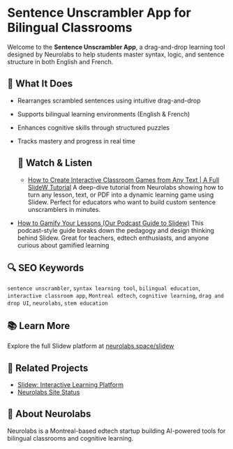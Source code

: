 # Sentence Unscrambler App for Bilingual Classrooms

Welcome to the **Sentence Unscrambler App**, a drag-and-drop learning tool designed by Neurolabs to help students master syntax, logic, and sentence structure in both English and French.

## 🧠 What It Does

- Rearranges scrambled sentences using intuitive drag-and-drop
- Supports bilingual learning environments (English & French)
- Enhances cognitive skills through structured puzzles
- Tracks mastery and progress in real time

  ##  🎥 Watch & Listen
  - [How to Create Interactive Classroom Games from Any Text | A Full SlideW Tutorial](https://www.youtube.com/watch?v=H8AeMd5Cjo4)
A deep-dive tutorial from Neurolabs showing how to turn any lesson, text, or PDF into a dynamic learning game using Slidew. Perfect for educators who want to build custom sentence unscramblers in minutes.

- [How to Gamify Your Lessons (Our Podcast Guide to Slidew)](https://www.youtube.com/watch?v=cWhCYEiKdBQ)
This podcast-style guide breaks down the pedagogy and design thinking behind Slidew. Great for teachers, edtech enthusiasts, and anyone curious about gamified learning

## 🔍 SEO Keywords

`sentence unscrambler`, `syntax learning tool`, `bilingual education`, `interactive classroom app`, `Montreal edtech`, `cognitive learning`, `drag and drop UI`, `neurolabs`, `stem education`

## 📚 Learn More

Explore the full Slidew platform at [neurolabs.space/slidew](https://neurolabs.space/slidew)

## 🔗 Related Projects

- [Slidew: Interactive Learning Platform](https://github.com/neurolabs-space/slidew)
- [Neurolabs Site Status](https://github.com/neurolabs-space/site-status)

## 📍 About Neurolabs

Neurolabs is a Montreal-based edtech startup building AI-powered tools for bilingual classrooms and cognitive learning.

